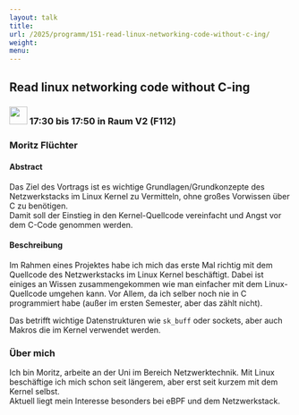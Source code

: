 ```yaml
---
layout: talk
title:
url: /2025/programm/151-read-linux-networking-code-without-c-ing/
weight:
menu:
---
```

## Read linux networking code without C-ing

### <img height = "32" src="../../../images/talk.svg"> 17:30 bis 17:50 in Raum V2 (F112)

### Moritz Flüchter

#### Abstract

Das Ziel des Vortrags ist es wichtige Grundlagen/Grundkonzepte des Netzwerkstacks im Linux Kernel zu Vermitteln, ohne großes Vorwissen über C zu benötigen.  
Damit soll der Einstieg in den Kernel-Quellcode vereinfacht und Angst vor dem C-Code genommen werden.

#### Beschreibung

Im Rahmen eines Projektes habe ich mich das erste Mal richtig mit dem Quellcode des Netzwerkstacks im Linux Kernel beschäftigt. Dabei ist einiges an Wissen zusammengekommen wie man einfacher mit dem Linux-Quellcode umgehen kann. Vor Allem, da ich selber noch nie in C programmiert habe (außer im ersten Semester, aber das zählt nicht).

Das betrifft wichtige Datenstrukturen wie `sk_buff` oder sockets, aber auch Makros die im Kernel verwendet werden.

### Über mich

Ich bin Moritz, arbeite an der Uni im Bereich Netzwerktechnik. Mit Linux beschäftige ich mich schon seit längerem, aber erst seit kurzem mit dem Kernel selbst.  
Aktuell liegt mein Interesse besonders bei eBPF und dem Netzwerkstack.

